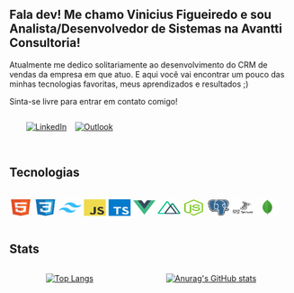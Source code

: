 ## Fala dev! Me chamo Vinicius Figueiredo e sou Analista/Desenvolvedor de Sistemas na Avantti Consultoria!

Atualmente me dedico solitariamente ao desenvolvimento do CRM de vendas da empresa em que atuo. E aqui você vai encontrar um pouco das minhas tecnologias favoritas, meus aprendizados e resultados ;)

Sinta-se livre para entrar em contato comigo!

<div style="display:flex; margin:0 15px">
  <a style="margin-right: 15px" href="https://www.linkedin.com/in/vifigueiredo/">
  
  ![LinkedIn](https://img.shields.io/badge/linkedin-%230077B5.svg?style=for-the-badge&logo=linkedin&logoColor=white)</a>
  
  <a href="mailto:vifigueiredo@outlook.com.br">

  ![Outlook](https://img.shields.io/badge/Microsoft_Outlook-0078D4?style=for-the-badge&logo=microsoft-outlook&logoColor=white)</a>
</div><br>

  ## Tecnologias

<div style="display: inline_block"><br>
  <img align="center" alt="" height="30" width="40" src="https://raw.githubusercontent.com/devicons/devicon/master/icons/html5/html5-original.svg">
  <img align="center" alt="" height="30" width="40" src="https://raw.githubusercontent.com/devicons/devicon/master/icons/css3/css3-original.svg">
  <img align="center" alt="" height="30" width="40" src="https://raw.githubusercontent.com/devicons/devicon/master/icons/tailwindcss/tailwindcss-plain.svg">
  <img align="center" alt="" height="30" width="40" src="https://raw.githubusercontent.com/devicons/devicon/master/icons/javascript/javascript-original.svg">
  <img align="center" alt="" height="30" width="40" src="https://raw.githubusercontent.com/devicons/devicon/master/icons/typescript/typescript-original.svg">
  <img align="center" alt="" height="30" width="40" src="https://raw.githubusercontent.com/devicons/devicon/master/icons/vuejs/vuejs-original.svg">
  <img align="center" alt="" height="30" width="40" src="https://raw.githubusercontent.com/devicons/devicon/master/icons/nuxtjs/nuxtjs-original.svg">
  <img align="center" alt="" height="30" width="40" src="https://raw.githubusercontent.com/devicons/devicon/master/icons/nodejs/nodejs-original.svg">
  <img align="center" alt="" height="30" width="40" src="https://raw.githubusercontent.com/devicons/devicon/master/icons/postgresql/postgresql-original.svg">
  <img align="center" alt="" height="30" width="40" src="https://raw.githubusercontent.com/devicons/devicon/master/icons/microsoftsqlserver/microsoftsqlserver-plain-wordmark.svg">
  <img align="center" alt="" height="30" width="40" src="https://raw.githubusercontent.com/devicons/devicon/master/icons/mongodb/mongodb-original.svg">
</div><br>
  
  ## Stats

<div style="display:flex;justify-content:space-around;align-items:center;">

[![Top Langs](https://github-readme-stats.vercel.app/api/top-langs/?username=vifigueiredo&langs_count=10)](https://github.com/anuraghazra/github-readme-stats)

[![Anurag's GitHub stats](https://github-readme-stats.vercel.app/api?username=vifigueiredo)](https://github.com/anuraghazra/github-readme-stats)

</div>